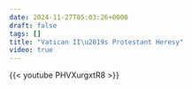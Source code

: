 ```yaml
---
date: 2024-11-27T05:03:26+0000
draft: false
tags: []
title: "Vatican II\u2019s Protestant Heresy"
video: true
---
```



{{< youtube PHVXurgxtR8 >}}
